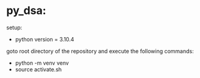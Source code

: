 # py_dsa:

setup:
- python version = 3.10.4

goto root directory of the repository and execute the following commands:
- python -m venv venv
- source activate.sh

